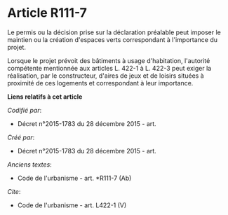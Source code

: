 # Article R111-7

Le permis ou la décision prise sur la déclaration préalable peut imposer le maintien ou la création d'espaces verts
correspondant à l'importance du projet. 

Lorsque le projet prévoit des bâtiments à usage d'habitation, l'autorité compétente mentionnée aux articles L. 422-1 à L.
422-3 peut exiger la réalisation, par le constructeur, d'aires de jeux et de loisirs situées à proximité de ces logements et
correspondant à leur importance.

**Liens relatifs à cet article**

_Codifié par_:

  - Décret n°2015-1783 du 28 décembre 2015 - art.

_Créé par_:

  - Décret n°2015-1783 du 28 décembre 2015 - art.

_Anciens textes_:

  - Code de l'urbanisme - art. *R111-7 (Ab)

_Cite_:

  - Code de l'urbanisme - art. L422-1 (V)
